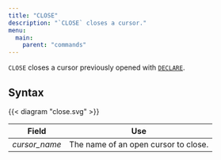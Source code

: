 ```yaml
---
title: "CLOSE"
description: "`CLOSE` closes a cursor."
menu:
  main:
    parent: "commands"
---
```


`CLOSE` closes a cursor previously opened with [`DECLARE`](/sql/declare).

## Syntax

{{< diagram "close.svg" >}}

Field | Use
------|-----
_cursor&lowbar;name_ | The name of an open cursor to close.
